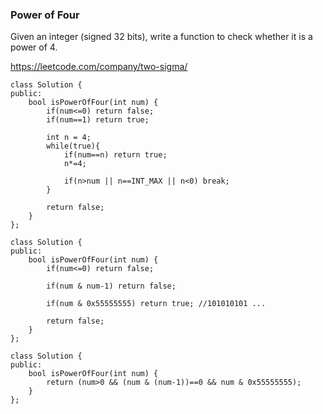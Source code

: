 ### Power of Four

Given an integer (signed 32 bits), write a function to check whether it is a power of 4.

https://leetcode.com/company/two-sigma/

```
class Solution {
public:
    bool isPowerOfFour(int num) {
        if(num<=0) return false;
        if(num==1) return true;
        
        int n = 4;
        while(true){
            if(num==n) return true;
            n*=4;
            
            if(n>num || n==INT_MAX || n<0) break;
        }
        
        return false;
    }
};
```

```
class Solution {
public:
    bool isPowerOfFour(int num) {
        if(num<=0) return false;
        
        if(num & num-1) return false;
        
        if(num & 0x55555555) return true; //101010101 ...
        
        return false;
    }
};
```

```
class Solution {
public:
    bool isPowerOfFour(int num) {
        return (num>0 && (num & (num-1))==0 && num & 0x55555555);
    }
};
```
